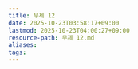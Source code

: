 ```yaml
---
title: 무제 12
date: 2025-10-23T03:58:17+09:00
lastmod: 2025-10-23T04:00:27+09:00
resource-path: 무제 12.md
aliases: 
tags: 
---
```

